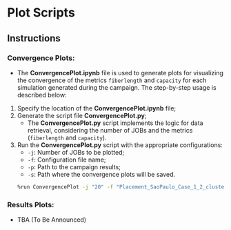 # Plot Scripts

## Instructions
### Convergence Plots:  
   * The **ConvergencePlot.ipynb** file is used to generate plots for visualizing the convergence of the metrics `fiberlength` and `capacity` for each simulation generated during the campaign. The step-by-step usage is described below:  
   1. Specify the location of the **ConvergencePlot.ipynb** file;  
   2. Generate the script file **ConvergencePlot.py**;  
      * The **ConvergencePlot.py** script implements the logic for data retrieval, considering the number of JOBs and the metrics (`fiberlength` and `capacity`).  
   3. Run the **ConvergencePlot.py** script with the appropriate configurations:  
      * `-j`: Number of JOBs to be plotted;  
      * `-f`: Configuration file name;  
      * `-p`: Path to the campaign results;  
      * `-s`: Path where the convergence plots will be saved.  
      ```bash
      %run ConvergencePlot -j "20" -f "Placement_SaoPaulo_Case_1_2_cluster.yaml" -p '/home/oai-ufrn/Repositories/open_ran_datacenter_placement/Results/results_Placement_SaoPaulo_Case_1_2_cluster_odcs/' -s '/home/oai-ufrn/Repositories/open_ran_datacenter_placement/PlotResults/'
      ```

### Results Plots:  
   * TBA (To Be Announced)


